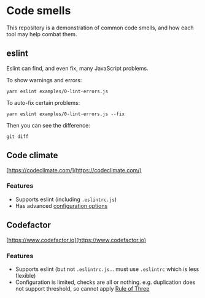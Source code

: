 # Code smells

This repository is a demonstration of common code smells, and how each tool may help combat them.

## eslint

Eslint can find, and even fix, many JavaScript problems.

To show warnings and errors:

```
yarn eslint examples/0-lint-errors.js
```

To auto-fix certain problems:

```
yarn eslint examples/0-lint-errors.js --fix
```

Then you can see the difference:

```
git diff
```

## Code climate

[https://codeclimate.com/](https://codeclimate.com/)

### Features

- Supports eslint (including `.eslintrc.js`)
- Has advanced [configuration options](https://docs.codeclimate.com/docs/advanced-configuration#section-exclude-patterns)

## Codefactor

[https://www.codefactor.io](https://www.codefactor.io)

### Features

- Supports eslint (but not `.eslintrc.js`... must use `.eslintrc` which is less flexible)
- Configuration is limited, checks are all or nothing.
  e.g. duplication does not support threshold, so cannot apply [Rule of Three](https://en.wikipedia.org/wiki/Rule_of_three_(computer_programming))